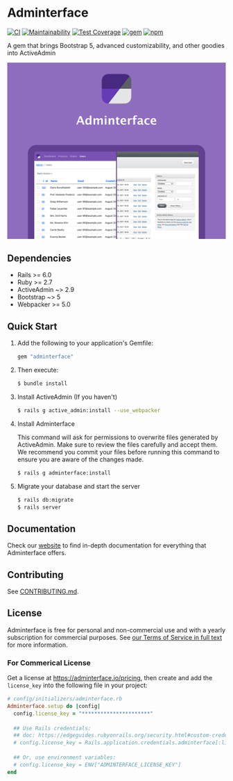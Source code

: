 # Adminterface <!-- omit in toc -->
[![CI](https://github.com/CMDBrew/adminterface/actions/workflows/ci.yml/badge.svg?branch=main)](https://github.com/CMDBrew/adminterface/actions/workflows/ci.yml)
[![Maintainability](https://api.codeclimate.com/v1/badges/4dbedfdf21a2d675d2ca/maintainability)](https://codeclimate.com/github/CMDBrew/adminterface/maintainability)
[![Test Coverage](https://api.codeclimate.com/v1/badges/4dbedfdf21a2d675d2ca/test_coverage)](https://codeclimate.com/github/CMDBrew/adminterface/test_coverage)
[![gem](https://img.shields.io/gem/v/adminterface?color=%23E9573F&label=rubygems.org)](https://rubygems.org/gems/adminterface)
[![npm](https://img.shields.io/npm/v/@cmdbrew/adminterface?color=%230273B4&label=npmjs.com)](https://www.npmjs.com/package/@cmdbrew/adminterface)

A gem that brings Bootstrap 5, advanced customizability, and other goodies into ActiveAdmin

[![](preview.jpg)](https://adminterface.io)

## Dependencies
- Rails >= 6.0
- Ruby >= 2.7
- ActiveAdmin ~> 2.9
- Bootstrap ~> 5
- Webpacker >= 5.0

## Quick Start
1. Add the following to your application's Gemfile:
   ```ruby
   gem "adminterface"
   ```
2. Then execute:
   ```bash
   $ bundle install
   ```
3. Install ActiveAdmin (If you haven't)
   ```bash
   $ rails g active_admin:install --use_webpacker
   ```
4. Install Adminterface

   This command will ask for permissions to overwrite files generated by ActiveAdmin. Make sure to review the files carefully and accept them.
   We recommend you commit your files before running this command to ensure you are aware of the changes made.

   ```bash
   $ rails g adminterface:install
   ```
5. Migrate your database and start the server
   ```bash
   $ rails db:migrate
   $ rails server
   ```

## Documentation
Check our [website](https://adminterface.io) to find in-depth documentation for everything that Adminterface offers.

## Contributing
See [CONTRIBUTING.md](CONTRIBUTING.md).

## License
Adminterface is free for personal and non-commercial use and with a yearly subscription for commercial purposes. See [our Terms of Service in full text](LICENSE.md) for more information.

### For Commerical License
Get a license at https://adminterface.io/pricing, then create and add the `license_key` into the following file in your project:
```ruby
# config/initializers/adminterface.rb
Adminterface.setup do |config|
  config.license_key = "**********************"

  ## Use Rails credentials:
  ## doc: https://edgeguides.rubyonrails.org/security.html#custom-credentials
  # config.license_key = Rails.application.credentials.adminterface[:license_key]

  ## Or, use environment variables:
  # config.license_key = ENV["ADMINTERFACE_LICENSE_KEY"]
end
```
